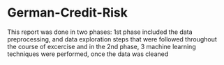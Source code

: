 # German-Credit-Risk

This report was done in two phases:
1st phase included the data preprocessing, and data exploration steps that were followed throughout the course of excercise
and in the 2nd phase, 3 machine learning techniques were performed, once the data was cleaned

